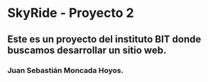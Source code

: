 # SkyRide - Proyecto 2
## Este es un proyecto del instituto BIT donde buscamos desarrollar un sitio web.
### Juan Sebastián Moncada Hoyos.